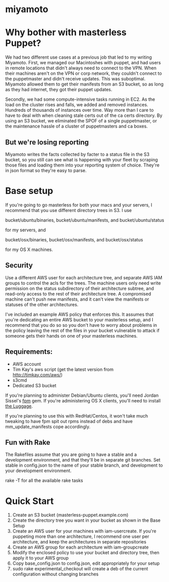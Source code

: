 miyamoto
========

# Why bother with masterless Puppet?

We had two different use cases at a previous job that led to my writing
Miyamoto. First, we managed our Macintoshes with puppet, and had
users in remote locations that didn't always need to connect to the
VPN. When their machines aren't on the VPN or corp network, they
couldn't connect to the puppetmaster and didn't receive updates. This was
suboptimal. Miyamoto allowed them to get their manifests from an S3 bucket,
so as long as they had internet, they got their puppet updates.

Secondly, we had some compute-intensive tasks running in EC2.
As the load on the cluster rises and falls, we added and removed
instances. Hundreds of thousands of instances over time. Way more
than I care to have to deal with when cleaning stale certs out of
the ca certs directory. By using an S3 bucket, we eliminated the
SPOF of a single puppetmaster, or the maintenance hassle of a cluster
of puppetmasters and ca boxes.

## But we're losing reporting

Miyamoto writes the facts collected by facter to a status file in
the S3 bucket, so you still can see what is happening with your fleet
by scraping those files and loading them into your reporting system
of choice. They're in json format so they're easy to parse.

# Base setup

If you're going to go masterless for both your macs and your servers,
I recommend that you use different directory trees in S3. I use

bucket/ubuntu/binaries, bucket/ubuntu/manifests, and bucket/ubuntu/status

for my servers, and

bucket/osx/binaries, bucket/osx/manifests, and bucket/osx/status

for my OS X machines.

## Security

Use a different AWS user for each architecture tree, and separate
AWS IAM groups to control the acls for the trees. The machine users
only need write permission on the status subdirectory of their
architecture subtree, and read-only access to the rest of their
architecture tree. A compromised machine can't push new manifests,
and it can't view the manifests or statuses of the other architectures.

I've included an example AWS policy that enforces this. It assumes
that you're dedicating an entire AWS bucket to your masterless
setup, and I recommend that you do so so you don't have to worry
about problems in the policy leaving the rest of the files in your
bucket vulnerable to attack if someone gets their hands on one of
your masterless machines.

## Requirements:

* AWS account
* Tim Kay's aws script (get the latest version from http://timkay.com/aws/)
* s3cmd
* Dedicated S3 bucket

If you're planning to administer Debian/Ubuntu clients, you'll need
Jordan Sissel's [fpm](https://github.com/jordansissel/fpm) gem. If you're administering OS X clients,
you'll need to install [the Luggage](http://github.com/unixorn/luggage).

If you're planning to use this with RedHat/Centos, it won't take much
tweaking to have fpm spit out rpms instead of debs and have mm_update_manifests
cope accordingly.

## Fun with Rake

The Rakefiles assume that you are going to have a stable and a development
environment, and that they'll be in separate git branches. Set stable in
config.json to the name of your stable branch, and development to your
development environment.

rake -T for all the available rake tasks

# Quick Start

1. Create an S3 bucket (masterless-puppet.example.com)
2. Create the directory tree you want in your bucket as shown in the Base Setup
3. Create an AWS user for your machines with iam-usercreate. If you're puppeting more than one architecture, I recommend one user per architecture, and keep the architectures in separate repositories
4. Create an AWS group for each architecture with iam-groupcreate
5. Modify the enclosed policy to use your bucket and directory tree, then apply it to your AWS group
6. Copy base_config.json to config.json, edit appropriately for your setup
7. sudo rake experimental_checkout will create a deb of the current configuration without changing branches
